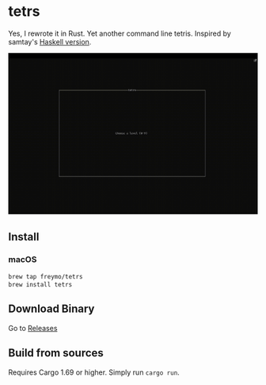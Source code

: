 # tetrs

Yes, I rewrote it in Rust. Yet another command line tetris. Inspired by samtay's [Haskell version](https://github.com/samtay/tetris).

!["gif"](./docs/tetrs.gif)

## Install

### macOS

```shell
brew tap freymo/tetrs
brew install tetrs
```

## Download Binary

Go to [Releases](https://github.com/FreyMo/tetrs/releases)

## Build from sources

Requires Cargo 1.69 or higher. Simply run `cargo run`.
